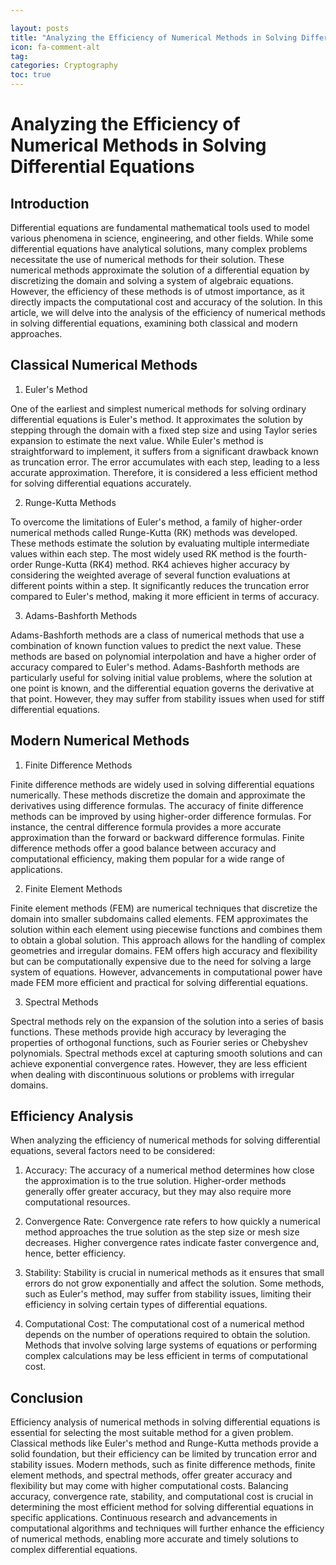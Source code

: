 ```yaml
---

layout: posts
title: "Analyzing the Efficiency of Numerical Methods in Solving Differential Equations"
icon: fa-comment-alt
tag:      
categories: Cryptography
toc: true
---
```




# Analyzing the Efficiency of Numerical Methods in Solving Differential Equations

## Introduction

Differential equations are fundamental mathematical tools used to model various phenomena in science, engineering, and other fields. While some differential equations have analytical solutions, many complex problems necessitate the use of numerical methods for their solution. These numerical methods approximate the solution of a differential equation by discretizing the domain and solving a system of algebraic equations. However, the efficiency of these methods is of utmost importance, as it directly impacts the computational cost and accuracy of the solution. In this article, we will delve into the analysis of the efficiency of numerical methods in solving differential equations, examining both classical and modern approaches.

## Classical Numerical Methods

1. Euler's Method

One of the earliest and simplest numerical methods for solving ordinary differential equations is Euler's method. It approximates the solution by stepping through the domain with a fixed step size and using Taylor series expansion to estimate the next value. While Euler's method is straightforward to implement, it suffers from a significant drawback known as truncation error. The error accumulates with each step, leading to a less accurate approximation. Therefore, it is considered a less efficient method for solving differential equations accurately.

2. Runge-Kutta Methods

To overcome the limitations of Euler's method, a family of higher-order numerical methods called Runge-Kutta (RK) methods was developed. These methods estimate the solution by evaluating multiple intermediate values within each step. The most widely used RK method is the fourth-order Runge-Kutta (RK4) method. RK4 achieves higher accuracy by considering the weighted average of several function evaluations at different points within a step. It significantly reduces the truncation error compared to Euler's method, making it more efficient in terms of accuracy.

3. Adams-Bashforth Methods

Adams-Bashforth methods are a class of numerical methods that use a combination of known function values to predict the next value. These methods are based on polynomial interpolation and have a higher order of accuracy compared to Euler's method. Adams-Bashforth methods are particularly useful for solving initial value problems, where the solution at one point is known, and the differential equation governs the derivative at that point. However, they may suffer from stability issues when used for stiff differential equations.

## Modern Numerical Methods

1. Finite Difference Methods

Finite difference methods are widely used in solving differential equations numerically. These methods discretize the domain and approximate the derivatives using difference formulas. The accuracy of finite difference methods can be improved by using higher-order difference formulas. For instance, the central difference formula provides a more accurate approximation than the forward or backward difference formulas. Finite difference methods offer a good balance between accuracy and computational efficiency, making them popular for a wide range of applications.

2. Finite Element Methods

Finite element methods (FEM) are numerical techniques that discretize the domain into smaller subdomains called elements. FEM approximates the solution within each element using piecewise functions and combines them to obtain a global solution. This approach allows for the handling of complex geometries and irregular domains. FEM offers high accuracy and flexibility but can be computationally expensive due to the need for solving a large system of equations. However, advancements in computational power have made FEM more efficient and practical for solving differential equations.

3. Spectral Methods

Spectral methods rely on the expansion of the solution into a series of basis functions. These methods provide high accuracy by leveraging the properties of orthogonal functions, such as Fourier series or Chebyshev polynomials. Spectral methods excel at capturing smooth solutions and can achieve exponential convergence rates. However, they are less efficient when dealing with discontinuous solutions or problems with irregular domains.

## Efficiency Analysis

When analyzing the efficiency of numerical methods for solving differential equations, several factors need to be considered:

1. Accuracy: The accuracy of a numerical method determines how close the approximation is to the true solution. Higher-order methods generally offer greater accuracy, but they may also require more computational resources.

2. Convergence Rate: Convergence rate refers to how quickly a numerical method approaches the true solution as the step size or mesh size decreases. Higher convergence rates indicate faster convergence and, hence, better efficiency.

3. Stability: Stability is crucial in numerical methods as it ensures that small errors do not grow exponentially and affect the solution. Some methods, such as Euler's method, may suffer from stability issues, limiting their efficiency in solving certain types of differential equations.

4. Computational Cost: The computational cost of a numerical method depends on the number of operations required to obtain the solution. Methods that involve solving large systems of equations or performing complex calculations may be less efficient in terms of computational cost.

## Conclusion

Efficiency analysis of numerical methods in solving differential equations is essential for selecting the most suitable method for a given problem. Classical methods like Euler's method and Runge-Kutta methods provide a solid foundation, but their efficiency can be limited by truncation error and stability issues. Modern methods, such as finite difference methods, finite element methods, and spectral methods, offer greater accuracy and flexibility but may come with higher computational costs. Balancing accuracy, convergence rate, stability, and computational cost is crucial in determining the most efficient method for solving differential equations in specific applications. Continuous research and advancements in computational algorithms and techniques will further enhance the efficiency of numerical methods, enabling more accurate and timely solutions to complex differential equations.